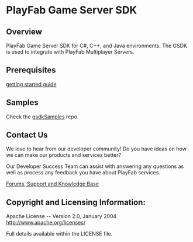# PlayFab Game Server SDK

## Overview

PlayFab Game Server SDK for C#, C++, and Java environments.  The GSDK is used to integrate with PlayFab Multiplayer Servers.

## Prerequisites

[getting started guide](https://docs.microsoft.com/en-us/gaming/playfab/features/multiplayer/servers/integrating-game-servers-with-gsdk)

## Samples

Check the [gsdkSamples](https://github.com/PlayFab/gsdkSamples) repo.

## Contact Us

We love to hear from our developer community!
Do you have ideas on how we can make our products and services better?

Our Developer Success Team can assist with answering any questions as well as process any feedback you have about PlayFab services.

[Forums, Support and Knowledge Base](https://community.playfab.com/index.html)


## Copyright and Licensing Information:

  Apache License --
  Version 2.0, January 2004
  http://www.apache.org/licenses/

  Full details available within the LICENSE file.

